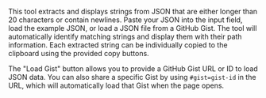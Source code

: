 This tool extracts and displays strings from JSON that are either longer than 20 characters or contain newlines. Paste your JSON into the input field, load the example JSON, or load a JSON file from a GitHub Gist. The tool will automatically identify matching strings and display them with their path information. Each extracted string can be individually copied to the clipboard using the provided copy buttons.

The "Load Gist" button allows you to provide a GitHub Gist URL or ID to load JSON data. You can also share a specific Gist by using `#gist=gist-id` in the URL, which will automatically load that Gist when the page opens.

<!-- Generated from commit: 5da00b50a2149b972060522234854ef0d8552385 -->